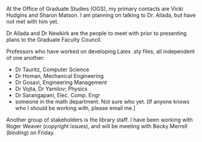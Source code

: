At the Office of Graduate Studies (OGS), my primary contacts are Vicki
Hudgins and Sharon Matson. I am planning on talking to Dr. Allada, but
have not met with him yet.


Dr Allada and Dr Newkirk are the people to meet with prior to presenting plans to the Graduate Faculty Council.


Professors who have worked on developing Latex .sty files, all
independent of one another:
  * Dr Tauritz, Computer Science
  * Dr Homan, Mechanical Engineering
  * Dr Gosavi, Engineering Management
  * Dr Vojta, Dr Yamilov; Physics
  * Dr Sarangapani, Elec. Comp. Engr
  * someone in the math department. Not sure who yet. [If anyone knows
who I should be working with, please email me.]


Another group of stakeholders is the library staff.  I have been
working with Roger Weaver (copyright issues), and will be meeting with
Becky Merrell (binding) on Friday.